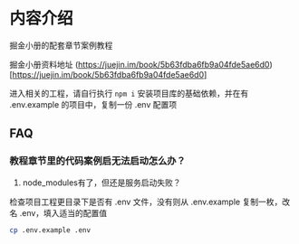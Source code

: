 # 内容介绍

掘金小册的配套章节案例教程

掘金小册资料地址 (https://juejin.im/book/5b63fdba6fb9a04fde5ae6d0)[https://juejin.im/book/5b63fdba6fb9a04fde5ae6d0]

进入相关的工程，请自行执行 `npm i` 安装项目库的基础依赖，并在有 .env.example 的项目中，复制一份 .env 配置项

## FAQ

### 教程章节里的代码案例启无法启动怎么办？

1. node_modules有了，但还是服务启动失败？

检查项目工程更目录下是否有 .env 文件，没有则从 .env.example 复制一枚，改名 .env，填入适当的配置值

```bash
cp .env.example .env
```
